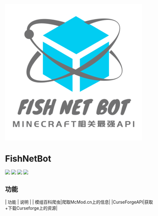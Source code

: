 ![](https://github.com/Flysmallfish/FishNetBot/blob/main/LogoS.png)
# FishNetBot
![](https://img.shields.io/badge/Mod加载器-Forge+Farbic等-66CCFF)
![](https://img.shields.io/badge/license-GPLv3.0-blue)
![](https://img.shields.io/badge/Python-3.6+-brightgreen)
![](https://img.shields.io/badge/需要的密钥-Curseforge官方API密钥-yellow)

## 功能
|  功能      |  说明  |
| 模组百科爬虫|爬取McMod.cn上的信息|
|CurseForgeAPI|获取+下载Curseforge上的资源|
